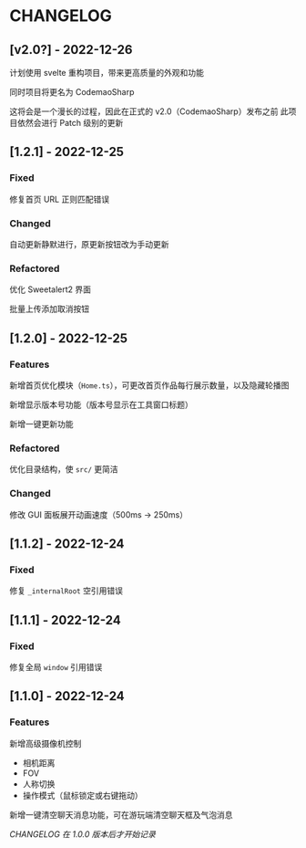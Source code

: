 # CHANGELOG

## [v2.0?] - 2022-12-26

计划使用 svelte 重构项目，带来更高质量的外观和功能

同时项目将更名为 CodemaoSharp

这将会是一个漫长的过程，因此在正式的 v2.0（CodemaoSharp）发布之前
此项目依然会进行 Patch 级别的更新

## [1.2.1] - 2022-12-25

### Fixed

修复首页 URL 正则匹配错误

### Changed

自动更新静默进行，原更新按钮改为手动更新

### Refactored

优化 Sweetalert2 界面

批量上传添加取消按钮

## [1.2.0] - 2022-12-25

### Features

新增首页优化模块（`Home.ts`），可更改首页作品每行展示数量，以及隐藏轮播图

新增显示版本号功能（版本号显示在工具窗口标题）

新增一键更新功能

### Refactored

优化目录结构，使 `src/` 更简洁

### Changed

修改 GUI 面板展开动画速度（500ms -> 250ms）

## [1.1.2] - 2022-12-24

### Fixed

修复 `_internalRoot` 空引用错误

## [1.1.1] - 2022-12-24

### Fixed

修复全局 `window` 引用错误

## [1.1.0] - 2022-12-24

### Features

新增高级摄像机控制

- 相机距离
- FOV
- 人称切换
- 操作模式（鼠标锁定或右键拖动）

新增一键清空聊天消息功能，可在游玩端清空聊天框及气泡消息

_CHANGELOG 在 1.0.0 版本后才开始记录_
